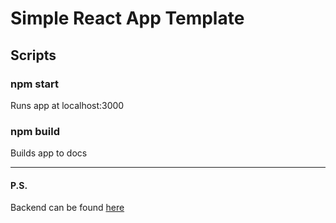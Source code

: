 ﻿# Simple React App Template

<h2>Scripts</h2>
<h3>npm start</h3>
<p>Runs app at localhost:3000</p>

<h3>npm build</h3>
<p>Builds app to docs</p>
<hr>
<h4>P.S.</h4>
<p>Backend can be found <a href="https://github.com/YegorZh/digis-test-backend">here</a></p>
